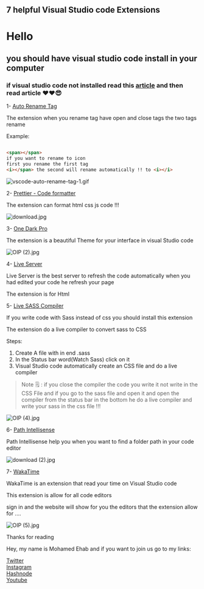 ## 7 helpful Visual Studio code Extensions

# Hello

## you should have visual studio code install in your computer

### if visual studio code not installed read this  [article](https://programing-school.hashnode.dev/how-to-install-visual-studio-code-and-write-python-html-css-javascript-with-it) and then read article ❤❤😎 

1-  [Auto Rename Tag](https://marketplace.visualstudio.com/items?itemName=formulahendry.auto-rename-tag) 

The extension when you rename tag have open and close tags the two tags rename

Example:
```html

<span></span>
if you want to rename to icon
first you rename the first tag
<i></span> the second will rename automatically !! to <i></i>

```

![vscode-auto-rename-tag-1.gif](https://cdn.hashnode.com/res/hashnode/image/upload/v1641141403423/Ow_ctoWFU.gif)
 

2-  [Prettier - Code formatter](https://marketplace.visualstudio.com/items?itemName=esbenp.prettier-vscode) 

The extension can format html css js code !!!


![download.jpg](https://cdn.hashnode.com/res/hashnode/image/upload/v1641141445112/CUVyBZuaT.jpeg)


3-  [One Dark Pro](https://marketplace.visualstudio.com/items?itemName=zhuangtongfa.Material-theme)

The extension is a beautiful Theme for your interface in visual Studio code

![OIP (2).jpg](https://cdn.hashnode.com/res/hashnode/image/upload/v1641141808396/36Qho-HVd.jpeg)

4-  [Live Server](https://marketplace.visualstudio.com/items?itemName=ritwickdey.LiveServer) 

Live Server is the best server to refresh the code automatically when you had edited your code he refresh your page

The extension is for Html

5-  [Live SASS Compiler](https://marketplace.visualstudio.com/items?itemName=ritwickdey.live-sass)

If you write code with Sass instead of css you should install this extension

The extension do a live compiler to convert sass to CSS 

Steps:

1. Create A file with in end .sass
2. In the Status bar word(Watch Sass) click on it
3. Visual Studio code automatically create an CSS file and do a live compiler


> Note 🗒 : if you close the compiler the code you write it not write in the CSS File and if you go to the sass file and open it and open the compiler from the status bar in the bottom he do a live compiler and write your sass in the css file !!!

![OIP (4).jpg](https://cdn.hashnode.com/res/hashnode/image/upload/v1641142537565/X0swlNrqT.jpeg)


6-  [Path Intellisense](https://marketplace.visualstudio.com/items?itemName=christian-kohler.path-intellisense) 

Path Intellisense help you when you want to find a folder path in your code editor


![download (2).jpg](https://cdn.hashnode.com/res/hashnode/image/upload/v1641143010987/6gBXYOJ5e.jpeg)


7-  [WakaTime](https://wakatime.com/)

WakaTime is an extension that read your time on Visual Studio code

This extension is allow for all code editors

sign in and the website will show for you the editors that the extension allow for ....


![OIP (5).jpg](https://cdn.hashnode.com/res/hashnode/image/upload/v1641143185858/8lZAuD9if.jpeg)


Thanks for reading

Hey, my name is Mohamed Ehab and if you want to join us go to my links:

 [Twitter](https://twitter.com/Program39300266)<br>
 [Instagram](https://www.instagram.com/mohamedehab2463/)<br>
 [Hashnode](https://hashnode.com/@Programing123)<br>
<a href="http://www.youtube.com/channel/UC1YTVmV31RZV2oie1kKpJkw">Youtube</a>